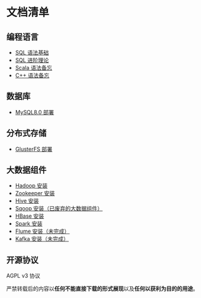 # 文档清单

## 编程语言

- [SQL 语法基础](/lang/sql/README.md)
- [SQL 进阶理论](/lang/sql_adv/README.md)
- [Scala 语法备忘](/lang/scala/README.md)
- [C++ 语法备忘](https://zh.cppreference.com)

## 数据库

- [MySQL8.0 部署](/docs/mysql/README.md)

## 分布式存储

- [GlusterFS 部署](/docs/distribution/glusterfs/README.md)

## 大数据组件

- [Hadoop 安装](/docs/bigdata/hadoop/README.md)
- [Zookeeper 安装](/docs/bigdata/zookeeper/README.md)
- [Hive 安装](/docs/bigdata/hive/README.md)
- [Sqoop 安装（已废弃的大数据组件）](/docs/bigdata/sqoop_Deprecated/README.md)
- [HBase 安装](/docs/bigdata/hbase/README.md)
- [Spark 安装](/docs/bigdata/spark/README.md)
- [Flume 安装（未完成）](/docs/bigdata/flume/README.md)
- [Kafka 安装（未完成）](/docs/bigdata/kafka/README.md)

## 开源协议

AGPL v3 协议

严禁转载后的内容以**任何不能直接下载的形式展现**以及**任何以获利为目的的用途**。
